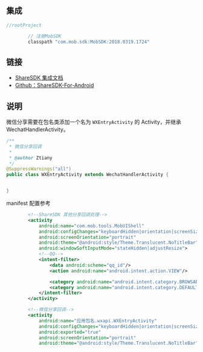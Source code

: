 ## 集成

```groovy
//rootProject

        // 注册MobSDK
        classpath "com.mob.sdk:MobSDK:2018.0319.1724"


```

## 链接

- [ShareSDK 集成文档](http://wiki.mob.com/%E5%AE%8C%E6%95%B4%E9%9B%86%E6%88%90%E6%96%87%E6%A1%A3%EF%BC%88gradle%EF%BC%89/)
- [Github：ShareSDK-For-Android](https://github.com/MobClub/ShareSDK-for-Android)


## 说明

微信分享需要在包名类添加一个名为 `WXEntryActivity` 的 Activity，并继承 WechatHandlerActivity。

```java
/**
 * 微信分享回调
 *
 * @author Ztiany
 */
@SuppressWarnings("all")
public class WXEntryActivity extends WechatHandlerActivity {


}
```

manifest 配置参考

```xml
        <!--ShareSDK 其他分享回调处理-->
        <activity
            android:name="com.mob.tools.MobUIShell"
            android:configChanges="keyboardHidden|orientation|screenSize"
            android:screenOrientation="portrait"
            android:theme="@android:style/Theme.Translucent.NoTitleBar"
            android:windowSoftInputMode="stateHidden|adjustResize">
            <!--QQ-->
            <intent-filter>
                <data android:scheme="qq_id"/>
                <action android:name="android.intent.action.VIEW"/>

                <category android:name="android.intent.category.BROWSABLE"/>
                <category android:name="android.intent.category.DEFAULT"/>
            </intent-filter>
        </activity>

        <!--微信分享回调-->
        <activity
            android:name="应用包名.wxapi.WXEntryActivity"
            android:configChanges="keyboardHidden|orientation|screenSize"
            android:exported="true"
            android:screenOrientation="portrait"
            android:theme="@android:style/Theme.Translucent.NoTitleBar"/>
```